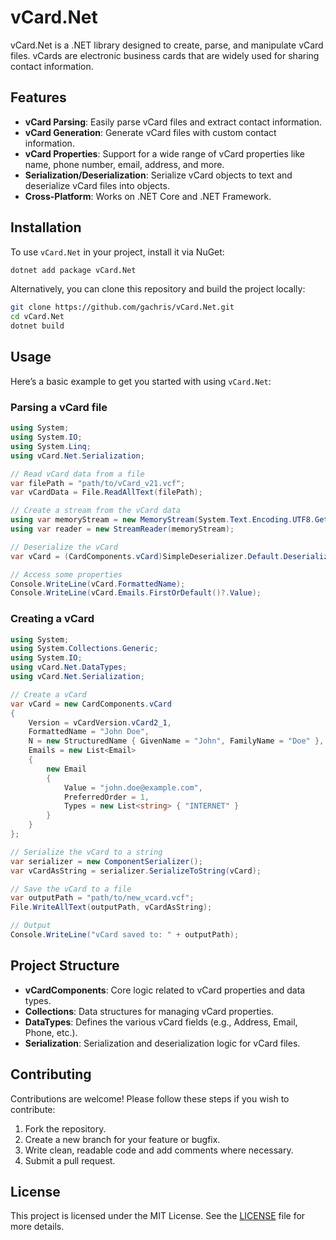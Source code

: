 
# vCard.Net

vCard.Net is a .NET library designed to create, parse, and manipulate vCard files. vCards are electronic business cards that are widely used for sharing contact information.

## Features

- **vCard Parsing**: Easily parse vCard files and extract contact information.
- **vCard Generation**: Generate vCard files with custom contact information.
- **vCard Properties**: Support for a wide range of vCard properties like name, phone number, email, address, and more.
- **Serialization/Deserialization**: Serialize vCard objects to text and deserialize vCard files into objects.
- **Cross-Platform**: Works on .NET Core and .NET Framework.

## Installation

To use `vCard.Net` in your project, install it via NuGet:

```bash
dotnet add package vCard.Net
```

Alternatively, you can clone this repository and build the project locally:

```bash
git clone https://github.com/gachris/vCard.Net.git
cd vCard.Net
dotnet build
```

## Usage

Here’s a basic example to get you started with using `vCard.Net`:

### Parsing a vCard file

```csharp
using System;
using System.IO;
using System.Linq;
using vCard.Net.Serialization;

// Read vCard data from a file
var filePath = "path/to/vCard_v21.vcf";
var vCardData = File.ReadAllText(filePath);

// Create a stream from the vCard data
using var memoryStream = new MemoryStream(System.Text.Encoding.UTF8.GetBytes(vCardData));
using var reader = new StreamReader(memoryStream);

// Deserialize the vCard
var vCard = (CardComponents.vCard)SimpleDeserializer.Default.Deserialize(reader).First();

// Access some properties
Console.WriteLine(vCard.FormattedName);
Console.WriteLine(vCard.Emails.FirstOrDefault()?.Value);
```

### Creating a vCard

```csharp
using System;
using System.Collections.Generic;
using System.IO;
using vCard.Net.DataTypes;
using vCard.Net.Serialization;

// Create a vCard
var vCard = new CardComponents.vCard
{
    Version = vCardVersion.vCard2_1,
    FormattedName = "John Doe",
    N = new StructuredName { GivenName = "John", FamilyName = "Doe" },
    Emails = new List<Email> 
    { 
        new Email 
        { 
            Value = "john.doe@example.com", 
            PreferredOrder = 1, 
            Types = new List<string> { "INTERNET" } 
        }
    }
};

// Serialize the vCard to a string
var serializer = new ComponentSerializer();
var vCardAsString = serializer.SerializeToString(vCard);

// Save the vCard to a file
var outputPath = "path/to/new_vcard.vcf";
File.WriteAllText(outputPath, vCardAsString);

// Output
Console.WriteLine("vCard saved to: " + outputPath);
```

## Project Structure

- **vCardComponents**: Core logic related to vCard properties and data types.
- **Collections**: Data structures for managing vCard properties.
- **DataTypes**: Defines the various vCard fields (e.g., Address, Email, Phone, etc.).
- **Serialization**: Serialization and deserialization logic for vCard files.

## Contributing

Contributions are welcome! Please follow these steps if you wish to contribute:

1. Fork the repository.
2. Create a new branch for your feature or bugfix.
3. Write clean, readable code and add comments where necessary.
4. Submit a pull request.

## License

This project is licensed under the MIT License. See the [LICENSE](LICENSE.txt) file for more details.
